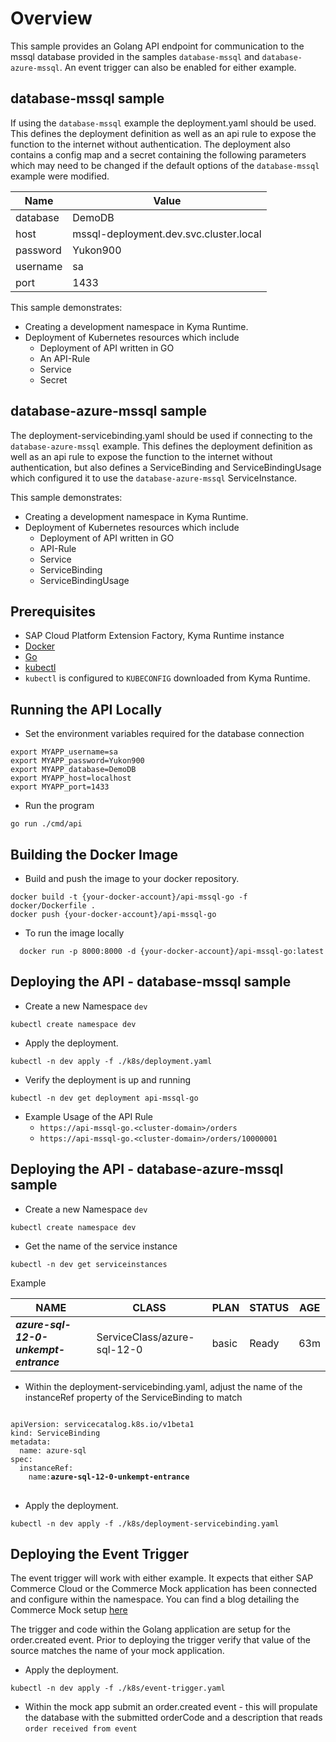 # Overview

This sample provides an Golang API endpoint for communication to the mssql database provided in the samples `database-mssql` and `database-azure-mssql`.  An event trigger can also be enabled for either example.

## database-mssql sample

If using the `database-mssql` example the deployment.yaml should be used. This defines the deployment definition as well as an api rule to expose the function to the internet without authentication. The deployment also contains a config map and a secret containing the following parameters which may need to be changed if the default options of the `database-mssql` example were modified.

| Name     | Value                                  |
| -------- | -------------------------------------- |
| database | DemoDB                                 |
| host     | mssql-deployment.dev.svc.cluster.local |
| password | Yukon900                               |
| username | sa                                     |
| port     | 1433                                   |

This sample demonstrates:

- Creating a development namespace in Kyma Runtime.
- Deployment of Kubernetes resources which include
  - Deployment of API written in GO
  - An API-Rule
  - Service
  - Secret
   
## database-azure-mssql sample

The deployment-servicebinding.yaml should be used if connecting to the `database-azure-mssql` example.  This defines the deployment definition as well as an api rule to expose the function to the internet without authentication, but also defines a ServiceBinding and ServiceBindingUsage which configured it to use the `database-azure-mssql` ServiceInstance.

This sample demonstrates:

- Creating a development namespace in Kyma Runtime.
- Deployment of Kubernetes resources which include
  - Deployment of API written in GO
  - API-Rule
  - Service
  - ServiceBinding
  - ServiceBindingUsage


## Prerequisites

- SAP Cloud Platform Extension Factory, Kyma Runtime instance
- [Docker](https://www.docker.com/)
- [Go](https://golang.org/doc/install)
- [kubectl](https://kubernetes.io/docs/tasks/tools/install-kubectl/)
- `kubectl` is configured to `KUBECONFIG` downloaded from Kyma Runtime.

## Running the API Locally

- Set the environment variables required for the database connection

```shell script
export MYAPP_username=sa
export MYAPP_password=Yukon900
export MYAPP_database=DemoDB
export MYAPP_host=localhost
export MYAPP_port=1433
```

- Run the program

```shell script
go run ./cmd/api
```

## Building the Docker Image

- Build and push the image to your docker repository.

```shell script
docker build -t {your-docker-account}/api-mssql-go -f docker/Dockerfile .
docker push {your-docker-account}/api-mssql-go
```

- To run the image locally

```shell script
  docker run -p 8000:8000 -d {your-docker-account}/api-mssql-go:latest
```

## Deploying the API - database-mssql sample

- Create a new Namespace `dev`

```shell script
kubectl create namespace dev
```

- Apply the deployment.

```shell script
kubectl -n dev apply -f ./k8s/deployment.yaml
```

- Verify the deployment is up and running

```shell script
kubectl -n dev get deployment api-mssql-go
```

- Example Usage of the API Rule
  - `https://api-mssql-go.<cluster-domain>/orders`
  - `https://api-mssql-go.<cluster-domain>/orders/10000001`


## Deploying the API - database-azure-mssql sample

- Create a new Namespace `dev`

```shell script
kubectl create namespace dev
```

- Get the name of the service instance 

```shell script
kubectl -n dev get serviceinstances
```

Example

| NAME                                  | CLASS                       | PLAN  | STATUS | AGE |
| ------------------------------------- | --------------------------- | ----- | ------ | --- |
| ***azure-sql-12-0-unkempt-entrance*** | ServiceClass/azure-sql-12-0 | basic | Ready  | 63m |


- Within the deployment-servicebinding.yaml, adjust the name of the instanceRef property of the ServiceBinding to match  

<pre>
<code>
apiVersion: servicecatalog.k8s.io/v1beta1
kind: ServiceBinding
metadata:
  name: azure-sql
spec:
  instanceRef:
    name:<b>azure-sql-12-0-unkempt-entrance</b>
</code>
</pre>

- Apply the deployment.

```shell script
kubectl -n dev apply -f ./k8s/deployment-servicebinding.yaml
```

## Deploying the Event Trigger

The event trigger will work with either example.  It expects that either SAP Commerce Cloud or the Commerce Mock application has been connected and configure within the namespace.  You can find a blog detailing the Commerce Mock setup [here](https://blogs.sap.com/2020/06/17/sap-cloud-platform-extension-factory-kyma-runtime-commerce-mock-events-and-apis/)

The trigger and code within the Golang application are setup for the order.created event.  Prior to deploying the trigger verify that value of the source matches the name of your mock application.  

- Apply the deployment.

```shell script
kubectl -n dev apply -f ./k8s/event-trigger.yaml
```
- Within the mock app submit an order.created event - this will propulate the database with the submitted orderCode and a description that reads `order received from event`
  
